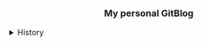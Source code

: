 <div align="center">
<h3>My personal GitBlog</h3>
<!-- <h4>Use the <a href ='https://github.com/DavideBri/Gesko'>Gesko</a></h4> -->
</div>

<details>
  <summary>History</summary>
  <div align="left">
<h4>2025-01-19</h4>
<h5>- SEO 추가</a></h5>
<h5>- light 테마 삭제 (only "dark" theme)</a></h5>
<h5>- giscus.css 설정</a></h5>

<h4>2025-01-14</h4>
<h5>- SEO 최적화를 위한 스니펫 제거</a></h5>

<h4>2025-01-12 (완료: 비활성화)</h4>
<h5>- 태그페이지 <a href ='https://github.com/pozuhtuhv/pozuhtuhv.github.io/blob/main/auto_tag.py'>자동화</a>  / <a href ='https://github.com/pozuhtuhv/pozuhtuhv.github.io/actions/workflows/make_folder.yml'>참고</a></h5>

<h4>2025-01-07 (완료)</h4>
<h5>- 테마변경(<a href ='https://github.com/DavideBri/Gesko'>Gesko</a>) 및 재업로드 / <a href ='https://pozuhtuhv.github.io/'>참고</a></h5>

<h4>2025-01-03 ~ 2025-01-07 (완료)</h4>
<h5>- 테마 변경 작업 <a href='https://just-the-docs.com/'>Just the Docs</a> -> <a href ='https://github.com/DavideBri/Gesko'>Gesko</a></h5>

</div>
</details>


<!-- 

Run local server:

```bash
$ git clone https://github.com/DavideBri/Gesko.git
$ cd Gesko
$ bundle install
$ bundle exec jekyll build
$ bundle exec jekyll serve
```

localhost:4000